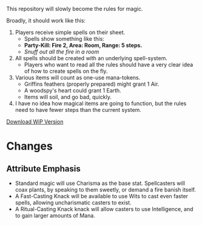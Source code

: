 This repository will slowly become the rules for magic.

Broadly, it should work like this:

1. Players receive simple spells on their sheet.
    * Spells show something like this:
    * **Party-Kill: Fire 2, Area: Room, Range: 5 steps.**
    * *Snuff out all the fire in a room*
2. All spells should be created with an underlying spell-system.
    * Players who want to read all the rules should have a very clear idea of how to create spells on the fly.
3. Various items will count as one-use mana-tokens.
    * Griffins feathers (properly prepared) might grant 1 Air.
    * A woodspy's heart could grant 1 Earth.
    * Items will soil, and go bad, quickly.
4. I have no idea how magical items are going to function, but the rules need to have fewer steps than the current system.

[Download WiP Version][download]

# Changes

## Attribute Emphasis

- Standard magic will use Charisma as the base stat. Spellcasters will coax plants, by speaking to them sweetly, or demand a fire banish itself.
- A Fast-Casting Knack will be available to use Wits to cast even faster spells, allowing uncharismatic casters to exist.
- A Ritual-Casting Knack knack will allow casters to use Intelligence, and to gain larger amounts of Mana.

[download]: https://gitlab.com/bindrpg/magic/-/jobs/artifacts/master/raw/magic.pdf?job=build
